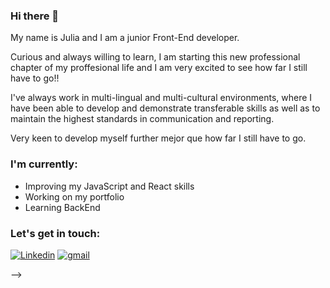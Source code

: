 ### Hi there 👋

My name is Julia and I am a junior Front-End developer.

Curious and always willing to learn, I am starting this new professional chapter of my proffesional life and I am very excited to see how far I still have to go!! 

I've always work in multi-lingual and multi-cultural environments, where I have been able to develop and demonstrate transferable skills as well as to maintain the highest standards in communication and reporting.  

Very keen to develop myself further mejor que how far I still have to go.

### I'm currently:

- Improving my JavaScript and React skills
- Working on my portfolio
- Learning BackEnd

### Let's get in touch:

<a href="https://www.linkedin.com/in/juliamersingortiz/"><img img alt="Linkedin" src="https://img.shields.io/badge/linkedin-0e76a8.svg?&style=for-the-badge&logo=linkedin&logoColor=white" /></a> 
<a href="mailto:julia.mersing.ortiz@gmail.com"><img alt="gmail" src="https://img.shields.io/badge/gmail-red.svg?&style=for-the-badge&logo=gmail&logoColor=white" /></a>

-->
